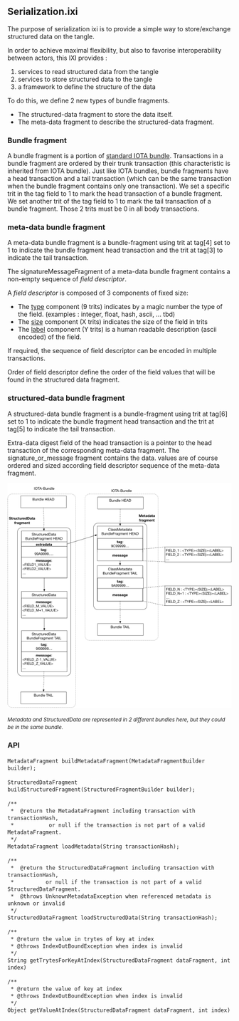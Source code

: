 ## Serialization.ixi

The purpose of serialization ixi is to provide a simple way to store/exchange structured data on the tangle.

In order to achieve maximal flexibility, but also to favorise interoperability between actors, this IXI provides :
1. services to read structured data from the tangle
2. services to store structured data to the tangle
3. a framework to define the structure of the data

To do this, we define 2 new types of bundle fragments.

 - The structured-data fragment to store the data itself.
 - The meta-data fragment to describe the structured-data fragment.

### Bundle fragment

A bundle fragment is a portion of [standard IOTA bundle](https://docs.iota.org/docs/getting-started/0.1/introduction/what-is-a-bundle). Transactions in a bundle fragment are ordered by their trunk transaction (this characteristic is inherited from IOTA bundle). Just like IOTA bundles, bundle fragments have a head transaction and a tail transaction (which can be the same transaction when the bundle fragment contains only one transaction). We set a specific trit in the tag field to 1 to mark the head transaction of a bundle fragment. We set another trit of the tag field to 1 to mark the tail transaction of a bundle fragment. Those 2 trits must be 0 in all body transactions.

### meta-data bundle fragment

A meta-data bundle fragment is a bundle-fragment using trit at tag[4] set to 1 to indicate the bundle fragment head transaction and the trit at tag[3] to indicate the tail transaction. 

The signatureMessageFragment of a meta-data bundle fragment contains a non-empty sequence of *field descriptor*.

A *field descriptor* is composed of 3 components of fixed size:

- The <u>type</u> component (9 trits) indicates by a magic number the type of the field. (examples : integer, float, hash, ascii, ... tbd)
- The <u>size</u> component (X trits) indicates the size of the field in trits
- The <u>label</u> component (Y trits) is a human readable description  (ascii encoded) of the field.

 If required, the sequence of field descriptor can be encoded in multiple transactions.


Order of field descriptor define the order of the field values that will be found in the structured data fragment.


### structured-data bundle fragment

A structured-data bundle fragment is a bundle-fragment using trit at tag[6] set to 1 to indicate the bundle fragment head transaction and the trit at tag[5] to indicate the tail transaction. 

Extra-data digest field of the head transaction is a pointer to the head transaction of the corresponding meta-data fragment.
The signature_or_message fragment contains the data. values are of course ordered and sized according field descriptor sequence of the meta-data fragment.

![bundles](https://github.com/iotaledger/serialization.ixi/blob/master/docs/serialization.png?raw=true)

<small>*Metadata and StructuredData are represented in 2 different bundles here, but they could be in the same bundle.*</small>

### API


```
MetadataFragment buildMetadataFragment(MetadataFragmentBuilder builder);

StructuredDataFragment buildStructuredFragment(StructuredFragmentBuilder builder);

/**
 *  @return the MetadataFragment including transaction with transactionHash, 
 *           or null if the transaction is not part of a valid MetadataFragment. 
 */
MetadataFragment loadMetadata(String transactionHash);

/**
 *  @return the StructuredDataFragment including transaction with transactionHash, 
 *          or null if the transaction is not part of a valid StructuredDataFragment. 
 *  @throws UnknownMetadataException when referenced metadata is unknown or invalid
 */
StructuredDataFragment loadStructuredData(String transactionHash);

/**
 * @return the value in trytes of key at index
 * @throws IndexOutBoundException when index is invalid
 */
String getTrytesForKeyAtIndex(StructuredDataFragment dataFragment, int index)

/**
 * @return the value of key at index
 * @throws IndexOutBoundException when index is invalid
 */
Object getValueAtIndex(StructuredDataFragment dataFragment, int index)
```